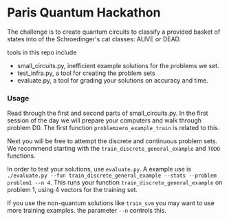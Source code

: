 # Paris Quantum Hackathon

The challenge is to create quantum circuits to classify a provided basket of states into of the Schroedinger's cat classes: ALIVE or DEAD.

tools in this repo include
- small_circuits.py, inefficient example solutions for the problems we set.
- test_infra.py, a tool for creating the problem sets
- evaluate.py, a tool for grading your solutions on accuracy and time.

### Usage

Read through the first and second parts of small_circuits.py. In the first session of the day we will prepare your computers and walk through problem D0. The first function `problemzero_example_train` is related to this.

Next you will be free to attempt the discrete and continuous problem sets. We recommend starting with the `train_discrete_general_example` and `TODO` functions.

In order to test your solutions, use `evaluate.py`. A example use is `./evaluate.py --fun train_discrete_general_example --stats --problem problem1 --n 4`. This runs your function `train_discrete_general_example` on problem 1, using 4 vectors for the training set.

If you use the non-quantum solutions like `train_svm` you may want to use more training examples. the parameter `--n` controls this.

